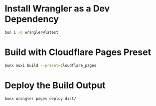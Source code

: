 
# Install Wrangler as a Dev Dependency

```bash
bun i -D wrangler@latest
```

# Build with Cloudflare Pages Preset

```bash
bunx nuxi build --preset=cloudflare_pages
```

# Deploy the Build Output

```bash
bunx wrangler pages deploy dist/
```